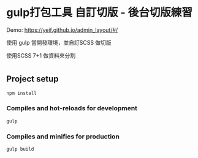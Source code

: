 
# gulp打包工具  自訂切版 -  後台切版練習

Demo: https://yeif.github.io/admin_layout/#/

使用 gulp 當開發環境，並自訂SCSS 做切版

使用SCSS 7+1 做資料夾分割
#

## Project setup
```
npm install
```

### Compiles and hot-reloads for development
```
gulp
```

### Compiles and minifies for production
```
gulp build
```
